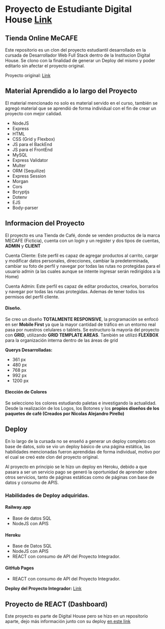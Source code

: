 # Proyecto de Estudiante Digital House [Link](https://mecafeg6-dh-pirello-production.up.railway.app/)
## Tienda Online MeCAFE

Este repositorio es un clon del proyecto estudiantil desarrollado en la cursada de Desarrollador Web Full Stack dentro de la Institucion Digital House. Se clono con la finalidad de generar un Deploy del mismo y poder editarlo sin afectar el proyecto original.

Proyecto original: [Link](https://github.com/gruposeisdh/grupo_6_cafeMeca)

## Material Aprendido a lo largo del Proyecto

El material mencionado no solo es material servido en el curso, también se agregó material que se aprendió de forma individual con el fin de crear un proyecto con mejor calidad.

 - NodeJS
 - Express
 - HTML
 - CSS (Grid y Flexbox)
 - JS para el BackEnd
 - JS para el FrontEnd
 - MySQL
 - Express Validator
 - Multer
 - ORM (Sequilize)
 - Express Session
 - Morgan
 - Cors
 - Bcryptjs
 - Dotenv
 - EJS
 - Body-parser
 
## Informacion del Proyecto

El proyecto es una Tienda de Café, donde se venden productos de la marca MECAFE (Ficticia), cuenta con un login y un register y dos tipos de cuentas, **ADMIN** y **CLIENT**

Cuenta Cliente: Este perfil es capaz de agregar productos al carrito, cargar y modificar datos personales, direcciones, cambiar la predeterminada, cambiar su foto de perfil y navegar por todas las rutas no protegidas para el usuario admin (a las cuales aunque se intente ingresar serán redirigidos a la Home)

Cuenta Admin: Este perfil es capaz de editar productos, crearlos, borrarlos y navegar por todas las rutas protegidas. Ademas de tener todos los permisos del perfil cliente.

#### Diseño.
Se creo un diseño **TOTALMENTE RESPONSIVE**, la programación se enfocó en ser **Mobile First** ya que la mayor cantidad de tráfico en un entorno real pasa por nuestros celulares o tablets. Se estructuro la mayoría del proyecto con **GRID**, utilizando **GRID TEMPLATE AREAS**. También se utilizó **FLEXBOX** para la organización interna dentro de las áreas de grid

**Querys Desarrolladas:**

 - 361 px
 - 480 px
 - 768 px
 - 992 px
 - 1200 px
 
#### Elección de Colores
Se selecciono los colores estudiando paletas e investigando la actualidad. Desde la realización de los Logos, los Botones y los **propios diseños de los paquetes de café (Creados por Nicolas Alejandro Pirello)**

## Deploy

En lo largo de la cursada no se enseñó a generar un deploy completo con base de datos, solo se vio un deploy básico de una página estática, las habilidades mencionadas fueron aprendidas de forma individual, motivo por el cual se creó este clon del proyecto original.

Al proyecto en principio se le hizo un deploy en Heroku, debido a que pasara a ser un servicio pago se generó la oportunidad de aprender sobre otros servicios, tanto de páginas estáticas como de páginas con base de datos y consumo de APIS.

### Habilidades de Deploy adquiridas.

 #### Railway.app
 - Base de datos SQL
 - NodeJS con APIS

 #### Heroku
 - Base de Datos SQL
 - NodeJS con APIS
 - REACT con consumo de API del Proyecto Integrador.
 
#### GitHub Pages
- REACT con consumo de API del Proyecto Integrador.

**Deploy del Proyecto Integrador:** [Link](https://mecafeg6-dh-pirello-production.up.railway.app/)

## Proyecto de REACT (Dashboard)

Este proyecto es parte de Digital House pero se hizo en un repositorio aparte, dejo más información junto con su deploy [en este link](https://github.com/NicolasPirello/MecafeREACT-DH-Pirello)
 
